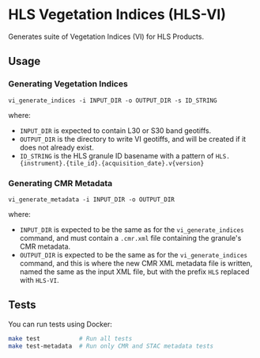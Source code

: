 # HLS Vegetation Indices (HLS-VI)

Generates suite of Vegetation Indices (VI) for HLS Products.

## Usage

### Generating Vegetation Indices

```plain
vi_generate_indices -i INPUT_DIR -o OUTPUT_DIR -s ID_STRING
```

where:

- `INPUT_DIR` is expected to contain L30 or S30 band geotiffs.
- `OUTPUT_DIR` is the directory to write VI geotiffs, and will be created if it does
  not already exist.
- `ID_STRING` is the HLS granule ID basename with a pattern of
  `HLS.{instrument}.{tile_id}.{acquisition_date}.v{version}`

### Generating CMR Metadata

```plain
vi_generate_metadata -i INPUT_DIR -o OUTPUT_DIR
```

where:

- `INPUT_DIR` is expected to be the same as for the `vi_generate_indices`
  command, and must contain a `.cmr.xml` file containing the granule's CMR
  metadata.
- `OUTPUT_DIR` is expected to be the same as for the `vi_generate_indices`
  command, and this is where the new CMR XML metadata file is written, named the
  same as the input XML file, but with the prefix `HLS` replaced with `HLS-VI`.

## Tests

You can run tests using Docker:

```bash
make test           # Run all tests
make test-metadata  # Run only CMR and STAC metadata tests
```
